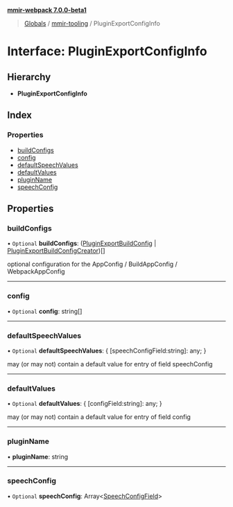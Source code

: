 **[mmir-webpack 7.0.0-beta1](../README.md)**

> [Globals](../README.md) / [mmir-tooling](../modules/mmir_tooling.md) / PluginExportConfigInfo

# Interface: PluginExportConfigInfo

## Hierarchy

* **PluginExportConfigInfo**

## Index

### Properties

* [buildConfigs](mmir_tooling.pluginexportconfiginfo.md#buildconfigs)
* [config](mmir_tooling.pluginexportconfiginfo.md#config)
* [defaultSpeechValues](mmir_tooling.pluginexportconfiginfo.md#defaultspeechvalues)
* [defaultValues](mmir_tooling.pluginexportconfiginfo.md#defaultvalues)
* [pluginName](mmir_tooling.pluginexportconfiginfo.md#pluginname)
* [speechConfig](mmir_tooling.pluginexportconfiginfo.md#speechconfig)

## Properties

### buildConfigs

• `Optional` **buildConfigs**: ([PluginExportBuildConfig](../modules/mmir_tooling.md#pluginexportbuildconfig) \| [PluginExportBuildConfigCreator](../modules/mmir_tooling.md#pluginexportbuildconfigcreator))[]

optional configuration for the AppConfig / BuildAppConfig / WebpackAppConfig

___

### config

• `Optional` **config**: string[]

___

### defaultSpeechValues

• `Optional` **defaultSpeechValues**: { [speechConfigField:string]: any;  }

may (or may not) contain a default value for entry of field speechConfig

___

### defaultValues

• `Optional` **defaultValues**: { [configField:string]: any;  }

may (or may not) contain a default value for entry of field config

___

### pluginName

•  **pluginName**: string

___

### speechConfig

• `Optional` **speechConfig**: Array<[SpeechConfigField](../modules/mmir_tooling.md#speechconfigfield)\>
